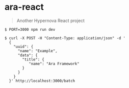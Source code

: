 # ara-react

> Another Hypernova React project

```shell script
$ PORT=3000 npm run dev
```
```shell script
$ curl -X POST -H "Content-Type: application/json" -d '
  {
    "uuid": {
      "name": "Example",
      "data": {
        "title": {
           "name": "Ara Framework"
        }
      }
    }
  }' http://localhost:3000/batch 
```
